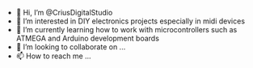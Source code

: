 - 👋 Hi, I’m @CriusDigitalStudio
- 👀 I’m interested in DIY electronics projects especially in midi devices 
- 🌱 I’m currently learning how to work with microcontrollers such as ATMEGA and Arduino development boards
- 💞️ I’m looking to collaborate on ...
- 📫 How to reach me ...

<!---
CriusDigitalStudio/CriusDigitalStudio is a ✨ special ✨ repository because its `README.md` (this file) appears on your GitHub profile.
You can click the Preview link to take a look at your changes.
--->
